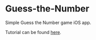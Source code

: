 # Guess-the-Number
Simple Guess the Number game iOS app.

Tutorial can be found [here](https://github.com/iosgatech/Guess-the-Number-Tutorial).
